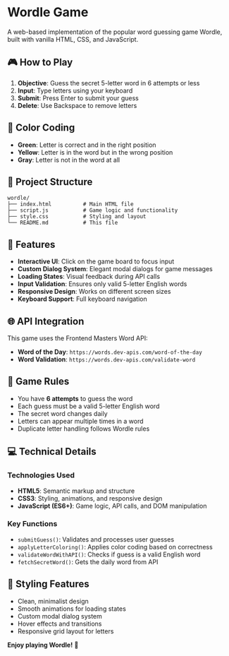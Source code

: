 # Wordle Game

A web-based implementation of the popular word guessing game Wordle, built with vanilla HTML, CSS, and JavaScript.

## 🎮 How to Play

1. **Objective**: Guess the secret 5-letter word in 6 attempts or less
2. **Input**: Type letters using your keyboard
3. **Submit**: Press Enter to submit your guess
4. **Delete**: Use Backspace to remove letters

## 🎨 Color Coding

- **Green**: Letter is correct and in the right position
- **Yellow**: Letter is in the word but in the wrong position  
- **Gray**: Letter is not in the word at all

## 📁 Project Structure

```
wordle/
├── index.html          # Main HTML file
├── script.js           # Game logic and functionality
├── style.css           # Styling and layout
└── README.md           # This file
```

## 🔧 Features

- **Interactive UI**: Click on the game board to focus input
- **Custom Dialog System**: Elegant modal dialogs for game messages
- **Loading States**: Visual feedback during API calls
- **Input Validation**: Ensures only valid 5-letter English words
- **Responsive Design**: Works on different screen sizes
- **Keyboard Support**: Full keyboard navigation

## 🌐 API Integration

This game uses the Frontend Masters Word API:

- **Word of the Day**: `https://words.dev-apis.com/word-of-the-day`
- **Word Validation**: `https://words.dev-apis.com/validate-word`

## 🎯 Game Rules

- You have **6 attempts** to guess the word
- Each guess must be a valid 5-letter English word
- The secret word changes daily
- Letters can appear multiple times in a word
- Duplicate letter handling follows Wordle rules

## 💻 Technical Details

### Technologies Used
- **HTML5**: Semantic markup and structure
- **CSS3**: Styling, animations, and responsive design
- **JavaScript (ES6+)**: Game logic, API calls, and DOM manipulation

### Key Functions
- `submitGuess()`: Validates and processes user guesses
- `applyLetterColoring()`: Applies color coding based on correctness
- `validateWordWithAPI()`: Checks if guess is a valid English word
- `fetchSecretWord()`: Gets the daily word from API


## 🎨 Styling Features

- Clean, minimalist design
- Smooth animations for loading states
- Custom modal dialog system
- Hover effects and transitions
- Responsive grid layout for letters

**Enjoy playing Wordle!** 🎉